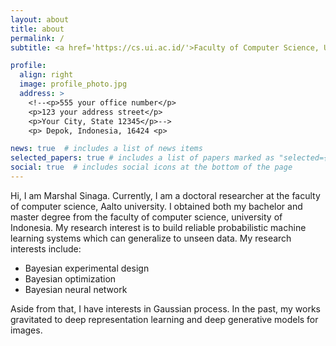 ```yaml
---
layout: about
title: about
permalink: /
subtitle: <a href='https://cs.ui.ac.id/'>Faculty of Computer Science, University of Indonesia</a>

profile:
  align: right
  image: profile_photo.jpg
  address: >
    <!--<p>555 your office number</p>
    <p>123 your address street</p>
    <p>Your City, State 12345</p>-->
    <p> Depok, Indonesia, 16424 <p>

news: true  # includes a list of news items
selected_papers: true # includes a list of papers marked as "selected={true}"
social: true  # includes social icons at the bottom of the page
---
```


Hi, I am Marshal Sinaga. Currently, I am a doctoral researcher at the faculty of computer science, Aalto university. I obtained both my bachelor and master degree from the faculty of computer science, university of Indonesia. My research interest is to build reliable probabilistic machine learning systems which can generalize to unseen data. My research interests include:

- Bayesian experimental design
- Bayesian optimization
- Bayesian neural network

Aside from that, I have interests in Gaussian process. In the past, my works gravitated to deep representation learning and deep generative models for images.

<!--[Curiculum Vitae](https://www.dropbox.com/home?preview=CV+latex.pdf)-->
